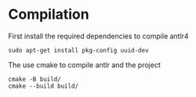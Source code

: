# Compilation
First install the required dependencies to compile antlr4

    sudo apt-get install pkg-config uuid-dev

The use cmake to compile antlr and the project

    cmake -B build/
    cmake --build build/
